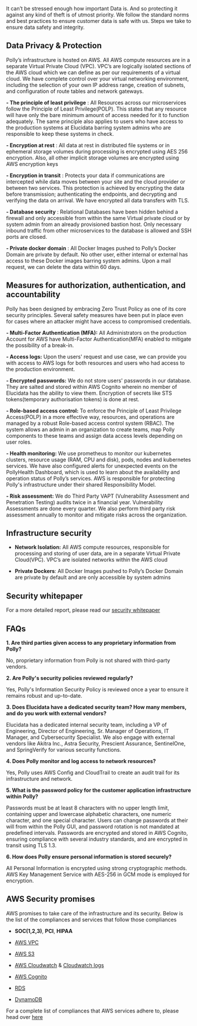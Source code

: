 It can’t be stressed enough how important Data is. And so protecting it against any kind of theft is of utmost priority. We follow the standard norms and best practices to ensure customer data is safe with us. Steps we take to ensure data safety and integrity.

## Data Privacy & Protection

Polly’s infrastructure is hosted on AWS. All AWS compute resources are in a separate Virtual Private Cloud (VPC). VPC’s are logically isolated sections of the AWS cloud which we can define as per our requirements of a virtual cloud. We have complete control over your virtual networking environment, including the selection of your own IP address range, creation of subnets, and configuration of route tables and network gateways.

**- The principle of least privilege** : All Resources across our microservices follow the Principle of Least Privilege(POLP). This states that any resource will have only the bare minimum amount of access needed for it to function adequately. The same principle also applies to users who have access to the production systems at Elucidata barring system admins who are responsible to keep these systems in check. 

**- Encryption at rest** : All data at rest in distributed file systems or in ephemeral storage volumes during processing is encrypted using AES 256 encryption. Also, all other implicit storage volumes are encrypted using AWS encryption keys 

**- Encryption in transit** : Protects your data if communications are intercepted while data moves between your site and the cloud provider or between two services. This protection is achieved by encrypting the data before transmission; authenticating the endpoints, and decrypting and verifying the data on arrival. We have encrypted all data transfers with TLS. 

**- Database security** : Relational Databases have been hidden behind a firewall and only accessible from within the same Virtual private cloud or by system admin from an already provisioned bastion host. Only necessary inbound traffic from other microservices to the database is allowed and SSH ports are closed. 

**- Private docker domain** : All Docker Images pushed to Polly’s Docker Domain are private by default. No other user, either internal or external has access to these Docker images barring system admins. Upon a mail request, we can delete the data within 60 days.


## Measures for authorization, authentication, and accountability

Polly has been designed by embracing Zero Trust Policy as one of its core security principles. Several safety measures have been put in place even for cases where an attacker might have access to compromised credentials.

**- Multi-Factor Authentication (MFA):** All Administrators on the production Account for AWS have Multi-Factor Authentication(MFA) enabled to mitigate the possibility of a break-in.
  
**- Access logs:** Upon the users' request and use case, we can provide you with access to AWS logs for both resources and users who had access to the production environment.

**- Encrypted passwords:** We do not store users' passwords in our database. They are salted and stored within AWS Cognito wherein no member of Elucidata has the ability to view them. Encryption of secrets like STS tokens(temporary authorisation tokens) is done at rest.

**- Role-based access control:** To enforce the Principle of Least Privilege Access(POLP) in a more effective way, resources, and operations are managed by a robust Role-based access control system (RBAC). The system allows an admin in an organization to create teams, map Polly components to these teams and assign data access levels depending on user roles.

**- Health monitoring:** We use prometheus to monitor our kubernetes clusters, resource usage (RAM, CPU and disk), pods, nodes and kubernetes services. We have also configured alerts for unexpected events on the PollyHealth Dashboard, which is used to learn about the availability and operation status of Polly’s services. AWS is responsible for protecting Polly's infrastructure under their shared Responsibility Model.

**- Risk assessment:** We do Third Party VAPT (Vulnerability Assessment and Penetration Testing) audits twice in a financial year. Vulnerability Assessments are done every quarter. We also perform third party risk assessment annually to monitor and mitigate risks across the organization.

## Infrastructure security

* **Network Isolation:** All AWS compute resources, responsible for processing and storing of user data, are in a separate Virtual Private Cloud(VPC). VPC’s are isolated networks within the AWS cloud

* **Private Dockers**: All Docker Images pushed to Polly’s Docker Domain are private by default and are only accessible by system admins 


## Security whitepaper

For a more detailed report, please read our [security whitepaper](../img/Architecture/Security_whitepaper.pdf)



## FAQs

**1. Are third parties given access to any proprietary information from Polly?**
  
  No, proprietary information from Polly is not shared with third-party vendors.

**2. Are Polly's security policies reviewed regularly?**

  Yes, Polly's Information Security Policy is reviewed once a year to ensure it remains robust and up-to-date.

**3. Does Elucidata have a dedicated security team? How many members, and do you work with external vendors?**

  Elucidata has a dedicated internal security team, including a VP of Engineering, Director of Engineering, Sr. Manager of Operations, IT Manager, and Cybersecurity Specialist. We also engage with external vendors like Akitra Inc., Astra Security, Prescient Assurance, SentinelOne, and SpringVerify for various security functions.

**4. Does Polly monitor and log access to network resources?**

Yes, Polly uses AWS Config and CloudTrail to create an audit trail for its infrastructure and network.

**5. What is the password policy for the customer application infrastructure within Polly?**

  Passwords must be at least 8 characters with no upper length limit, containing upper and lowercase alphabetic characters, one numeric 
  character, and one special character. Users can change passwords at their will from within the Polly GUI, and password rotation is not mandated at predefined intervals. Passwords are encrypted and stored in AWS Cognito, ensuring compliance with several industry standards, and are encrypted in transit using TLS 1.3.

**6. How does Polly ensure personal information is stored securely?**

  All Personal Information is encrypted using strong cryptographic methods. AWS Key Management Service with AES-256 in GCM mode is employed for encryption.


## AWS Security promises

AWS promises to take care of the infrastructure and its security. Below is the list of the compliances and services that follow those compliances

* **SOC(1,2,3)**, **PCI**, **HIPAA**

* [AWS VPC](https://aws.amazon.com/vpc/ "https://aws.amazon.com/vpc/")

* [AWS S3](https://aws.amazon.com/s3/ "https://aws.amazon.com/s3/")

* [AWS Cloudwatch](https://aws.amazon.com/cloudwatch/ "https://aws.amazon.com/cloudwatch/") & [Cloudwatch logs](https://docs.aws.amazon.com/AmazonCloudWatch/latest/logs/WhatIsCloudWatchLogs.html "https://docs.aws.amazon.com/AmazonCloudWatch/latest/logs/WhatIsCloudWatchLogs.html")

* [AWS Cognito](https://aws.amazon.com/cognito/ "https://aws.amazon.com/cognito/")

* [RDS](https://aws.amazon.com/rds/ "https://aws.amazon.com/rds/")

* [DynamoDB](https://aws.amazon.com/dynamodb/ "https://aws.amazon.com/dynamodb/") 



For a complete list of compliances that AWS services adhere to, please head over [here](https://aws.amazon.com/compliance/services-in-scope/ "https://aws.amazon.com/compliance/services-in-scope/") 



